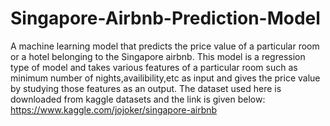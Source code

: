 # Singapore-Airbnb-Prediction-Model
A machine learning model that predicts the price value of a particular room or a hotel belonging to the Singapore airbnb.
This model is a regression type of model and takes various features of a particular room such as minimum number of nights,availibility,etc as input and gives the price value by studying those features as an output.
The dataset used here is downloaded from kaggle datasets and the link is given below:
https://www.kaggle.com/jojoker/singapore-airbnb 


